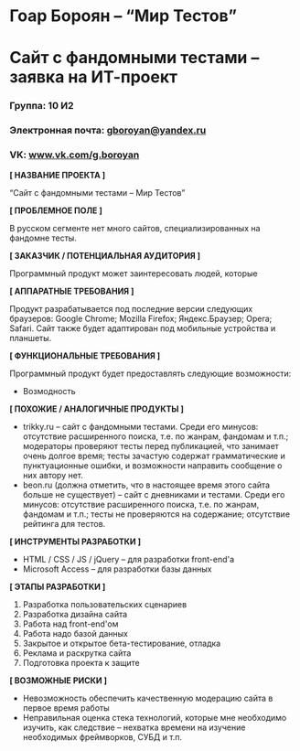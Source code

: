 # Гоар Бороян – “Мир Тестов”
# Сайт с фандомными тестами – заявка на ИТ-проект

### Группа: 10 И2
### Электронная почта: gboroyan@yandex.ru
### VK: www.vk.com/g.boroyan


**[ НАЗВАНИЕ ПРОЕКТА ]**

“Сайт с фандомными тестами – Мир Тестов”

**[ ПРОБЛЕМНОЕ ПОЛЕ ]**

В русском сегменте нет много сайтов, специализированных на фандомне тесты.

**[ ЗАКАЗЧИК / ПОТЕНЦИАЛЬНАЯ АУДИТОРИЯ ]**

Программный продукт может заинтересовать людей, которые 

**[ АППАРАТНЫЕ ТРЕБОВАНИЯ ]** 

Продукт разрабатывается под последние версии следующих браузеров: Google Chrome; Mozilla Firefox; Яндекс.Браузер; Opera; Safari. Сайт также будет адаптирован под мобильные устройства и планшеты.

**[ ФУНКЦИОНАЛЬНЫЕ ТРЕБОВАНИЯ ]**

Программный продукт будет предоставлять следующие возможности:
* Возмодность

**[ ПОХОЖИЕ / АНАЛОГИЧНЫЕ ПРОДУКТЫ ]**

* trikky.ru – сайт с фандомными тестами. Среди его минусов: отсутствие расширенного поиска, т.е. по жанрам, фандомам и т.п.; модераторы проверяют тесты перед публикацией, что занимает очень долгое время; тесты зачастую содержат грамматические и пунктуационные ошибки, и возможности направить сообщение о них автору нет.
* beon.ru (должна отметить, что в настоящее время этого сайта больше не существует) – сайт с дневниками и тестами. Среди его минусов: отсутствие расширенного поиска, т.е. по жанрам, фандомам и т.п.; тесты не проверяются на содержание; отсутствие рейтинга для тестов.


**[ ИНСТРУМЕНТЫ РАЗРАБОТКИ ]**

*	HTML / CSS / JS / jQuery – для разработки front-end'a
*	Microsoft Access – для разработки базы данных

**[ ЭТАПЫ РАЗРАБОТКИ ]**

1) Разработка пользовательских сценариев
2) Разработка дизайна сайта 
3) Работа над front-end'ом
4) Работа надо базой данных
5) Закрытое и открытое бета-тестирование, отладка
6) Реклама и раскрутка сайта
7) Подготовка проекта к защите

**[ ВОЗМОЖНЫЕ РИСКИ ]**

*	Невозможность обеспечить качественную модерацию сайта в первое время работы
*	Неправильная оценка стека технологий, которые мне необходимо изучить, как следствие – нехватка времени на изучение необходимых фреймворков, СУБД и т.п.

